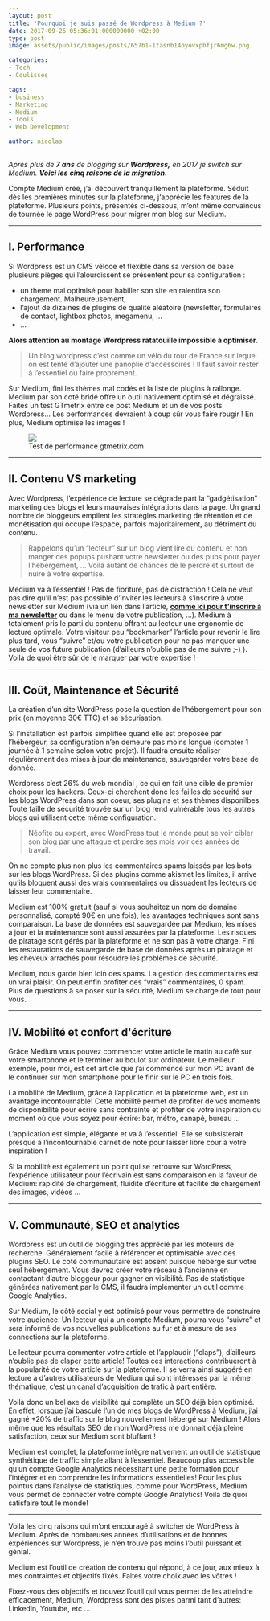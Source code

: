 ```yaml
---
layout: post
title: 'Pourquoi je suis passé de Wordpress à Medium ?'
date: 2017-09-26 05:36:01.000000000 +02:00
type: post
image: assets/public/images/posts/657b1-1tasnb14oyovxpbfjr6mg6w.png

categories:
- Tech
- Coulisses

tags:
- business
- Marketing
- Medium
- Tools
- Web Development

author: nicolas
---
```

<em>Après plus de <strong>7 ans</strong> de blogging sur <strong><em>Wordpress,</em></strong> en 2017 je switch sur Medium. <strong>Voici les cinq raisons de la migration.</strong></em>

Compte Medium créé, j’ai découvert tranquillement la plateforme. Séduit dès les premières minutes sur la plateforme, j‘apprécie les features de la plateforme. Plusieurs points, présentés ci-dessous, m’ont même convaincus de tournée le page WordPress pour migrer mon blog sur Medium.
<hr />

## I. Performance

Si Wordpress est un CMS véloce et flexible dans sa version de base plusieurs pièges qui l’alourdissent se présentent pour sa configuration :

- un thème mal optimisé pour habiller son site en ralentira son chargement. Malheureusement,
- l’ajout de dizaines de plugins de qualité aléatoire (newsletter, formulaires de contact, lightbox photos, megamenu, …
- …

<strong>Alors attention au montage Wordpress ratatouille impossible à optimiser.</strong>
<blockquote>
Un blog wordpress c’est comme un vélo du tour de France sur lequel on est tenté d’ajouter une panoplie d’accessoires ! Il faut savoir rester à l’essentiel ou faire proprement.</blockquote>

Sur Medium, fini les thèmes mal codés et la liste de plugins à rallonge. Medium par son coté bridé offre un outil nativement optimisé et dégraissé. Faites un test GTmetrix entre ce post Medium et un de vos posts Wordpress… Les performances devraient à coup sûr vous faire rougir ! En plus, Medium optimise les images !
<figure class="wp-caption"><img src="{{ site.siteurl }}/{{ site.imgpost }}/89321-1ocsggd4uae2pqgogfhhthq.png" />
<figcaption class="wp-caption-text">Test de performance gtmetrix.com</figcaption>
</figure>
<hr />

## II. Contenu VS marketing

Avec Wordpress, l’expérience de lecture se dégrade part la “gadgétisation” marketing des blogs et leurs mauvaises intégrations dans la page. Un grand nombre de bloggeurs empilent les stratégies marketing de rétention et de monétisation qui occupe l’espace, parfois majoritairement, au détriment du contenu.
<blockquote>
Rappelons qu’un “lecteur” sur un blog vient lire du contenu et non manger des popups pushant votre newsletter ou des pubs pour payer l’hébergement, … Voilà autant de chances de le perdre et surtout de nuire à votre expertise.</blockquote>

Medium va à l’essentiel ! Pas de fioriture, pas de distraction ! Cela ne veut pas dire qu’il n’est pas possible d’inviter les lecteurs à s’inscrire à votre newsletter sur Medium (via un lien dans l’article, <a href="https://nicolasjouanno.com/?utm_source=medium&amp;utm_medium=menu" target="_blank" rel="nofollow"><strong>comme ici pour t’inscrire à ma newsletter</strong></a> ou dans le menu de votre publication, …). Medium à totalement pris le parti du contenu offrant au lecteur une ergonomie de lecture optimale. Votre visiteur peu “bookmarker” l’article pour revenir le lire plus tard, vous “suivre” et/ou votre publication pour ne pas manquer une seule de vos future publication (d’ailleurs n’oublie pas de me suivre ;-) ). Voilà de quoi être sûr de le marquer par votre expertise !
<hr />

## III. Coût, Maintenance et Sécurité

La création d’un site WordPress pose la question de l’hébergement pour son prix (en moyenne 30€ TTC) et sa sécurisation.

Si l’installation est parfois simplifiée quand elle est proposée par l’hébergeur, sa configuration n’en demeure pas moins longue (compter 1 journée à 1 semaine selon votre projet). Il faudra ensuite réaliser régulièrement des mises à jour de maintenance, sauvegarder votre base de donnée.

Wordpress c’est 26% du web mondial , ce qui en fait une cible de premier choix pour les hackers. Ceux-ci cherchent donc les failles de sécurité sur les blogs WordPress dans son coeur, ses plugins et ses thèmes disponilbes. Toute faille de sécurité trouvée sur un blog rend vulnérable tous les autres blogs qui utilisent cette même configuration.
<blockquote>
Néofite ou expert, avec WordPress tout le monde peut se voir cibler son blog par une attaque et perdre ses mois voir ces années de travail.</blockquote>

On ne compte plus non plus les commentaires spams laissés par les bots sur les blogs WordPress. Si des plugins comme akismet les limites, il arrive qu’ils bloquent aussi des vrais commentaires ou dissuadent les lecteurs de laisser leur commentaire.

Medium est 100% gratuit (sauf si vous souhaitez un nom de domaine personnalisé, compté 90€ en une fois), les avantages techniques sont sans comparaison. La base de données est sauvegardée par Medium, les mises à jour et la maintenance sont aussi assurées par la plateforme. Les risques de piratage sont gérés par la plateforme et ne son pas à votre charge. Fini les restaurations de sauvegarde de base de données après un piratage et les cheveux arrachés pour résoudre les problèmes de sécurité.

Medium, nous garde bien loin des spams. La gestion des commentaires est un vrai plaisir. On peut enfin profiter des “vrais” commentaires, 0 spam. Plus de questions à se poser sur la sécurité, Medium se charge de tout pour vous.
<hr />

## IV. Mobilité et confort d'écriture

Grâce Medium vous pouvez commencer votre article le matin au café sur votre smartphone et le terminer au boulot sur ordinateur. Le meilleur exemple, pour moi, est cet article que j’ai commencé sur mon PC avant de le continuer sur mon smartphone pour le finir sur le PC en trois fois.

La mobilité de Medium, grâce à l’application et la plateforme web, est un avantage incontournable! Cette mobilité permet de profiter de vos moments de disponibilité pour écrire sans contrainte et profiter de votre inspiration du moment où que vous soyez pour écrire: bar, métro, canapé, bureau …

L’application est simple, élégante et va à l’essentiel. Elle se subsisterait presque à l’incontournable carnet de note pour laisser libre cour à votre inspiration !

Si la mobilité est également un point qui se retrouve sur WordPress, l’expérience utilisateur pour l’écrivain est sans comparaison en la faveur de Medium: rapidité de chargement, fluidité d’écriture et facilite de chargement des images, vidéos …
<hr />

## V. Communauté, SEO et analytics

Wordpress est un outil de blogging très apprécié par les moteurs de recherche. Généralement facile à référencer et optimisable avec des plugins SEO. Le coté communautaire est absent puisque hébergé sur votre seul hébergement. Vous devrez créer votre réseau à l’ancienne en contactant d’autre bloggeur pour gagner en visibilité. Pas de statistique générées nativement par le CMS, il faudra implémenter un outil comme Google Analytics.

Sur Medium, le côté social y est optimisé pour vous permettre de construire votre audience. Un lecteur qui a un compte Medium, pourra vous “suivre” et sera informé de vos nouvelles publications au fur et à mesure de ses connections sur la plateforme.

Le lecteur pourra commenter votre article et l’applaudir (“claps”), d’ailleurs n’oublie pas de claper cette article! Toutes ces interactions contribueront à la popularité de votre article sur la plateforme. Il se verra ainsi suggéré en lecture à d’autres utilisateurs de Medium qui sont intéressés par la même thématique, c’est un canal d’acquisition de trafic à part entière.

Voilà donc un bel axe de visibilité qui complète un SEO déjà bien optimisé. En effet, lorsque j’ai basculé l’un de mes blogs de WordPress à Medium, j’ai gagné +20% de traffic sur le blog nouvellement hébergé sur Medium ! Alors même que les résultats SEO de mon WordPress me donnait déjà pleine satisfaction, ceux sur Medium sont bluffant !

Medium est complet, la plateforme intègre nativement un outil de statistique synthétique de traffic simple allant à l’essentiel. Beaucoup plus accessible qu’un compte Google Analytics nécessitant une petite formation pour l’intégrer et en comprendre les informations essentielles! Pour les plus pointus dans l’analyse de statistiques, comme pour WordPress, Medium vous permet de connecter votre compte Google Analytics! Voila de quoi satisfaire tout le monde!
<hr />

Voilà les cinq raisons qui m’ont encouragé à switcher de WordPress à Medium. Après de nombreuses années d’utilisations et de bonnes expériences sur Wordpress, je n’en trouve pas moins l’outil puissant et génial.

Medium est l’outil de création de contenu qui répond, à ce jour, aux mieux à mes contraintes et objectifs fixés. Faites votre choix avec les vôtres !

Fixez-vous des objectifs et trouvez l’outil qui vous permet de les atteindre efficacement, Medium, Wordpress sont des pistes parmi tant d’autres: Linkedin, Youtube, etc …
